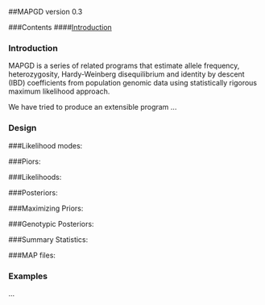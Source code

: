 ﻿##MAPGD version 0.3

###Contents 
####[Introduction](https://lynchlab.github.io/MAPGD/index.html#-introduction-)

<h3> Introduction </h3>

MAPGD is a series of related programs that estimate allele frequency, heterozygosity, Hardy-Weinberg disequilibrium and identity by descent (IBD) coefficients from population genomic data using statistically rigorous maximum likelihood approach. 

We have tried to produce an extensible program ...

<h3> Design </h3>

###Likelihood modes: 

###Piors:

###Likelihoods:

###Posteriors:

###Maximizing Priors:

###Genotypic Posteriors:

###Summary Statistics:

###MAP files:

<h3> Examples </h3>

...
